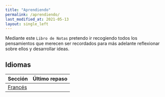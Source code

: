 ```yaml
---
title: "Aprendiendo"
permalink: /aprendiendo/
last_modified_at: 2021-05-13
layout: single_left
---
```


Mediante este `Libro de Notas` pretendo ir recogiendo todos los pensamientos que merecen ser recordados para más adelante reflexionar sobre ellos y desarrollar ideas. 


## Idiomas

| Sección                        | Último repaso |
| ------------------------------ | ------------- |
| [Francés](frances)			 |				 |


